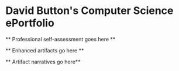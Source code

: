 # David Button's Computer Science ePortfolio

** Professional self-assessment goes here **

** Enhanced artifacts go here **

** Artifact narratives go here**
